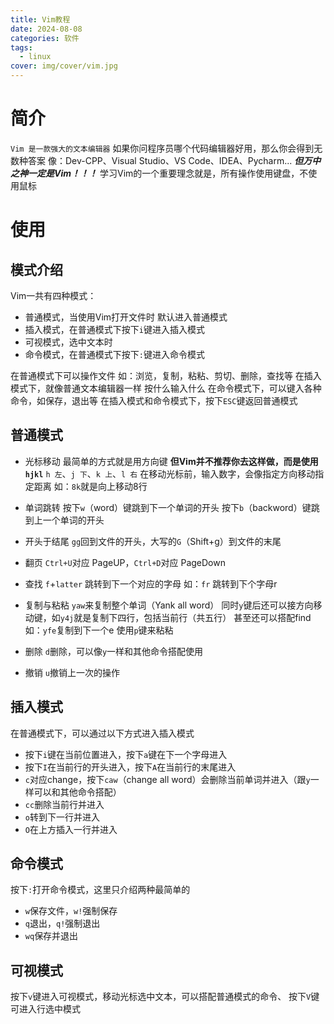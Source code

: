 ```yaml
---
title: Vim教程
date: 2024-08-08
categories: 软件
tags:
  - linux
cover: img/cover/vim.jpg
---
```

# 简介
`Vim 是一款强大的文本编辑器`
如果你问程序员哪个代码编辑器好用，那么你会得到无数种答案
像：Dev-CPP、Visual Studio、VS Code、IDEA、Pycharm...
***但万中之神一定是Vim！！！***
学习Vim的一个重要理念就是，所有操作使用键盘，不使用鼠标
 
# 使用
## 模式介绍
Vim一共有四种模式：
- 普通模式，当使用Vim打开文件时 默认进入普通模式
- 插入模式，在普通模式下按下`i`键进入插入模式
- 可视模式，选中文本时
- 命令模式，在普通模式下按下`:`键进入命令模式

在普通模式下可以操作文件 如：浏览，复制，粘粘、剪切、删除，查找等
在插入模式下，就像普通文本编辑器一样 按什么输入什么
在命令模式下，可以键入各种命令，如保存，退出等
在插入模式和命令模式下，按下`ESC`键返回普通模式
## 普通模式
- 光标移动
	最简单的方式就是用方向键 **但Vim并不推荐你去这样做，而是使用`hjkl`**
	`h 左`、`j 下`、`k 上`、`l 右`
	在移动光标前，输入数字，会像指定方向移动指定距离 如：`8k`就是向上移动8行
	
- 单词跳转
	按下`w`（word）键跳到下一个单词的开头 按下`b`（backword）键跳到上一个单词的开头
	
- 开头于结尾
	`gg`回到文件的开头，大写的`G`（Shift+g）到文件的末尾
	
- 翻页
	`Ctrl+U`对应 PageUP，`Ctrl+D`对应 PageDown
	
- 查找
	`f`+`latter` 跳转到下一个对应的字母 如：`fr` 跳转到下个字母r
	
- 复制与粘粘
	`yaw`来复制整个单词（Yank all word）
	同时`y`键后还可以接方向移动键，如`y4j`就是复制下四行，包括当前行（共五行）
	甚至还可以搭配find 如：`yfe`复制到下一个e
	使用`p`键来粘粘
	
- 删除 
	`d`删除，可以像`y`一样和其他命令搭配使用
	
- 撤销
	`u`撤销上一次的操作
## 插入模式
在普通模式下，可以通过以下方式进入插入模式
- 按下`i`键在当前位置进入，按下`a`键在下一个字母进入
- 按下`I`在当前行的开头进入，按下`A`在当前行的末尾进入
- `c`对应change，按下`caw`（change all word）会删除当前单词并进入（跟`y`一样可以和其他命令搭配）
- `cc`删除当前行并进入
- `o`转到下一行并进入
- `O`在上方插入一行并进入

## 命令模式
按下`:`打开命令模式，这里只介绍两种最简单的
- `w`保存文件，`w!`强制保存
- `q`退出，`q!`强制退出
- `wq`保存并退出

## 可视模式
按下`v`键进入可视模式，移动光标选中文本，可以搭配普通模式的命令、
按下`V`键可进入行选中模式